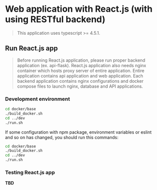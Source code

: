 # Web application with React.js (with using RESTful backend)

> This application uses typescript >= 4.5.1. 

## Run React.js app

> Before running React.js application, please run proper backend application (ex. api-flask).
> React.js application also needs nginx container which hosts proxy server of entire application.
> Entire application contains api application and web application.
> Each backend application contains nginx configurations and docker compose files
> to launch nginx, database and API applications.

### Development environment
```bash
cd docker/base
./build_docker.sh
cd ../dev
./run.sh
```

If some configuration with npm package, environment variables or eslint and so on has changed,
you should run this commands:
```bash
cd docker/base
./build_docker.sh
cd ../dev
./run.sh
```

### Testing React.js app

**TBD**